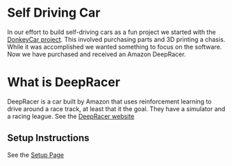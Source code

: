# Self Driving Car
In our effort to build self-driving cars as a fun project we
started with the [DonkeyCar project](https://www.donkeycar.com/).
This involved purchasing parts and 3D printing a chasis. While it was
accomplished we wanted something to focus on the software.
Now we have purchased and received an Amazon DeepRacer.

# What is DeepRacer
DeepRacer is a car built by Amazon that uses reinforcement learning
to drive around a race track, at least that it the goal. They have
a simulator and a racing league.
See the [DeepRacer website](https://aws.amazon.com/deepracer/)

## Setup Instructions
See the [Setup Page](Setup.md)
